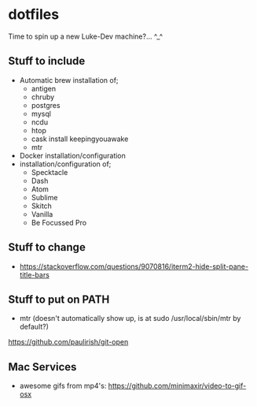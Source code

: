 # dotfiles
Time to spin up a new Luke-Dev machine?... ^_^

## Stuff to include

- Automatic brew installation of;
  - antigen
  - chruby
  - postgres
  - mysql
  - ncdu
  - htop
  - cask install keepingyouawake
  - mtr
- Docker installation/configuration
- installation/configuration of;
  - Specktacle
  - Dash
  - Atom
  - Sublime
  - Skitch
  - Vanilla
  - Be Focussed Pro

## Stuff to change
- https://stackoverflow.com/questions/9070816/iterm2-hide-split-pane-title-bars

## Stuff to put on PATH
- mtr (doesn't automatically show up, is at sudo /usr/local/sbin/mtr by default?)

https://github.com/paulirish/git-open

## Mac Services
- awesome gifs from mp4's: https://github.com/minimaxir/video-to-gif-osx
